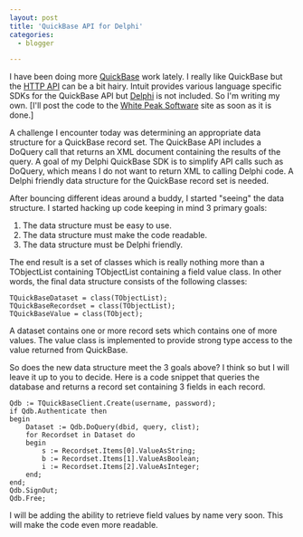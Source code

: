 ```yaml
---
layout: post
title: 'QuickBase API for Delphi'
categories:
  - blogger

---
```


I have been doing more [QuickBase](http://www.quickbase.com/) work lately.  I really like QuickBase but the [HTTP API](https://www.quickbase.com/up/6mztyxu8/g/rc7/en/va/QuickBaseAPI.htm) can be a bit hairy.  Intuit provides various language specific SDKs for the QuickBase API but [Delphi](http://www.borland.com/delphi) is not included.  So I'm writing my own.  \[I'll post the code to the [White Peak Software](http://www.whitepeaksoftware.com/) site as soon as it is done.\]

A challenge I encounter today was determining an appropriate data structure for a QuickBase record set.  The QuickBase API includes a DoQuery call that returns an XML document containing the results of the query.  A goal of my Delphi QuickBase SDK is to simplify API calls such as DoQuery, which means I do not want to return XML to calling Delphi code.  A Delphi friendly data structure for the QuickBase record set is needed.

After bouncing different ideas around a buddy, I started "seeing" the data structure.  I started hacking up code keeping in mind 3 primary goals:

1. The data structure must be easy to use.
2. The data structure must make the code readable.
3. The data structure must be Delphi friendly.

The end result is a set of classes which is really nothing more than a TObjectList containing TObjectList containing a field value class.  In other words, the final data structure consists of the following classes:

    TQuickBaseDataset = class(TObjectList);
    TQuickBaseRecordset = class(TObjectList);
    TQuickBaseValue = class(TObject);

A dataset contains one or more record sets which contains one of more values.  The value class is implemented to provide strong type access to the value returned from QuickBase.

So does the new data structure meet the 3 goals above?  I think so but I will leave it up to you to decide.  Here is a code snippet that queries the database and returns a record set containing 3 fields in each record.

    Qdb := TQuickBaseClient.Create(username, password);
    if Qdb.Authenticate then
    begin
        Dataset := Qdb.DoQuery(dbid, query, clist);
        for Recordset in Dataset do
        begin
            s := Recordset.Items[0].ValueAsString;
            b := Recordset.Items[1].ValueAsBoolean;
            i := Recordset.Items[2].ValueAsInteger;
        end;
    end;
    Qdb.SignOut;
    Qdb.Free;

I will be adding the ability to retrieve field values by name very soon.  This will make the code even more readable.
